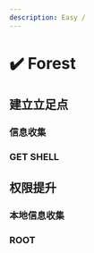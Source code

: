 ```yaml
---
description: Easy /
---
```


# ✔️ Forest

## 建立立足点

### 信息收集









### GET SHELL



## 权限提升

### 本地信息收集













### ROOT





